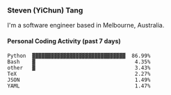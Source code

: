 ### Steven (YiChun) Tang

I'm a software engineer based in Melbourne, Australia.

#### Personal Coding Activity (past 7 days)
```
Python  ▓▓▓▓▓▓▓▓▓▓▓▓▓▓▓▓▓▓▓▓▓▓▓▓▓▓▓▓▓▓  86.99%
Bash    ▓                                4.35%
other   ▓                                3.43%
TeX                                      2.27%
JSON                                     1.49%
YAML                                     1.47%
```

